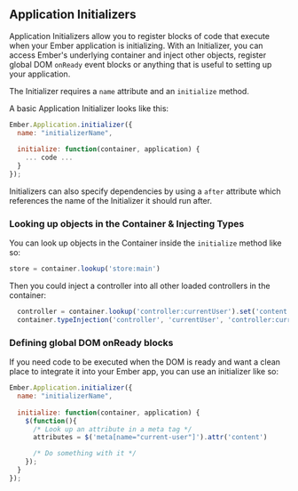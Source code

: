 ## Application Initializers

Application Initializers allow you to register blocks of code that execute
when your Ember application is initializing. With an Initializer, you can 
access Ember's underlying container and inject other objects, register global
DOM ```onReady``` event blocks or anything that is useful to setting up your
application. 

The Initializer requires a ```name``` attribute and an ```initialize``` method. 

A basic Application Initializer looks like this:

```javascript
Ember.Application.initializer({
  name: "initializerName",
 
  initialize: function(container, application) {
    ... code ...
  }
});
```

Initializers can also specify dependencies by using a ```after``` attribute 
which references the name of the Initializer it should run after. 

### Looking up objects in the Container &amp; Injecting Types

You can look up objects in the Container inside the ```initialize``` method like so:

```javascript
store = container.lookup('store:main')
```

Then you could inject a controller into all other loaded controllers in the container:

```javascript
  controller = container.lookup('controller:currentUser').set('content', user)
  container.typeInjection('controller', 'currentUser', 'controller:currentUser')
```

### Defining global DOM onReady blocks

If you need code to be executed when the DOM is ready and want a clean place to integrate
it into your Ember app, you can use an initializer like so:

```javascript
Ember.Application.initializer({
  name: "initializerName",
 
  initialize: function(container, application) {
    $(function(){
      /* Look up an attribute in a meta tag */
      attributes = $('meta[name="current-user"]').attr('content')

      /* Do something with it */
    });
  }
});
```

